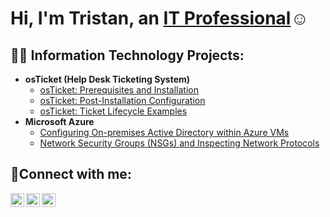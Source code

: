 <h1>Hi, I'm Tristan, an <a href="https://linkedin.com/in/tristan-ehia">IT Professional</a>☺</h1>

<h2>👨‍💻 Information Technology Projects:</h2>

- <b>osTicket (Help Desk Ticketing System)</b>
  - [osTicket: Prerequisites and Installation](https://github.com/koapakaehia/osticket-prereqs)
  - [osTicket: Post-Installation Configuration](https://github.com/koapakaehia/post-install-config)
  - [osTicket: Ticket Lifecycle Examples](https://github.com/koapakaehia/ticket-lifecycle)
- <b>Microsoft Azure</b>
  - [Configuring On-premises Active Directory within Azure VMs](https://github.com/koapakaehia/configure-ad)
  - [Network Security Groups (NSGs) and Inspecting Network Protocols](https://github.com/joshmadakorcc/azure-network-protocols)

<h2>🤳Connect with me:</h2>

[<img align="left" alt="Josh | Twitter" width="22px" src="https://cdn.jsdelivr.net/npm/simple-icons@v3/icons/twitter.svg" />][twitter]
[<img align="left" alt="Josh | LinkedIn" width="22px" src="https://cdn.jsdelivr.net/npm/simple-icons@v3/icons/linkedin.svg" />][linkedin]
[<img align="left" alt="Josh | Instagram" width="22px" src="https://cdn.jsdelivr.net/npm/simple-icons@v3/icons/instagram.svg" />][instagram]

[twitter]: https://twitter.com/FortyTe
[instagram]: https://www.instagram.com/tristan-ehia
[linkedin]: https://linkedin.com/in/tristan-ehia
